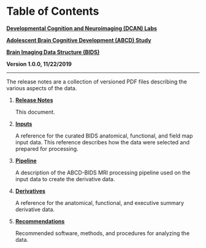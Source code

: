 # Table of Contents

[**Developmental Cognition and Neuroimaging (DCAN) Labs**](http://www.ohsu.edu/dcan)

[**Adolescent Brain Cognitive Development (ABCD) Study**](https://abcdstudy.org/)

[**Brain Imaging Data Structure (BIDS)**](https://bids.neuroimaging.io/)

**Version 1.0.0, 11/22/2019**

---

The release notes are a collection of versioned PDF files describing the various aspects of the data.

1. [**Release Notes**]()

    This document.

1. [**Inputs**](https://collection3165.readthedocs.io/en/latest/inputs/)

    A reference for the curated BIDS anatomical, functional, and field map input data.  This reference describes how the data were selected and prepared for processing.

1. [**Pipeline**]()

    A description of the ABCD-BIDS MRI processing pipeline used on the input data to create the derivative data.

1. [**Derivatives**]()

    A reference for the anatomical, functional, and executive summary derivative data.

1. [**Recommendations**]()

    Recommended software, methods, and procedures for analyzing the data.

